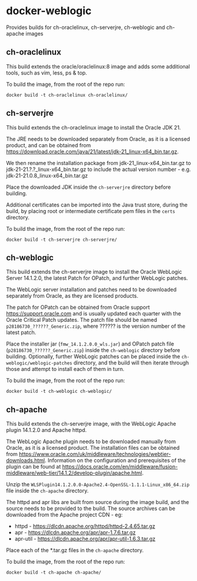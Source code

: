 
# docker-weblogic

Provides builds for ch-oraclelinux, ch-serverjre, ch-weblogic and ch-apache images

## ch-oraclelinux

This build extends the oracle/oraclelinux:8 image and adds some additional tools, such as vim, less, ps & top.

To build the image, from the root of the repo run:

    docker build -t ch-oraclelinux ch-oraclelinux/

  

## ch-serverjre

This build extends the ch-oraclelinux image to install the Oracle JDK 21.

The JRE needs to be downloaded separately from Oracle, as it is a licensed product, and can be obtained from https://download.oracle.com/java/21/latest/jdk-21_linux-x64_bin.tar.gz.

We then rename the installation package from jdk-21_linux-x64_bin.tar.gz to jdk-21-21.?.?_linux-x64_bin.tar.gz to include the actual version number - e.g. jdk-21-21.0.8_linux-x64_bin.tar.gz

Place the downloaded JDK inside the `ch-serverjre` directory before building.

Additional certificates can be imported into the Java trust store, during the build, by placing root or intermediate certificate pem files in the `certs` directory.

To build the image, from the root of the repo run:

    docker build -t ch-serverjre ch-serverjre/

## ch-weblogic

This build extends the ch-serverjre image to install the Oracle WebLogic Server 14.1.2.0, the latest Patch for OPatch, and further WebLogic patches.

The WebLogic server installation and patches need to be downloaded separately from Oracle, as they are licensed products.

The patch for OPatch can be obtained from Oracle support https://support.oracle.com and is usually updated each quarter with the Oracle Critical Patch updates. The patch file should be named `p28186730_??????_Generic.zip`, where ?????? is the version number of the latest patch.

Place the installer jar (`fmw_14.1.2.0.0_wls.jar`) and OPatch patch file (`p28186730_??????_Generic.zip`) inside the `ch-weblogic` directory before building. Optionally, further WebLogic patches can be placed inside the `ch-weblogic/weblogic-patches` directory, and the build will then iterate through those and attempt to install each of them in turn.

To build the image, from the root of the repo run:

    docker build -t ch-weblogic ch-weblogic/

  

## ch-apache

This build extends the ch-serverjre image, with the WebLogic Apache plugin 14.1.2.0 and Apache httpd.

The WebLogic Apache plugin needs to be downloaded manually from Oracle, as it is a licensed product. The installation files can be obtained from https://www.oracle.com/uk/middleware/technologies/webtier-downloads.html.
Information on the configuration and prerequisites of the plugin can be found at https://docs.oracle.com/en/middleware/fusion-middleware/web-tier/14.1.2/develop-plugin/apache.html.

Unzip the `WLSPlugin14.1.2.0.0-Apache2.4-OpenSSL-1.1.1-Linux_x86_64.zip` file inside the `ch-apache` directory.

The httpd and apr libs are built from source during the image build, and the source needs to be provided to the build.  The source archives can be downloaded from the Apache project CDN - eg:

 - httpd - https://dlcdn.apache.org/httpd/httpd-2.4.65.tar.gz
 - apr - https://dlcdn.apache.org/apr/apr-1.7.6.tar.gz
 - apr-util - https://dlcdn.apache.org/apr/apr-util-1.6.3.tar.gz

Place each of the *.tar.gz files in the `ch-apache` directory.

To build the image, from the root of the repo run:

    docker build -t ch-apache ch-apache/

